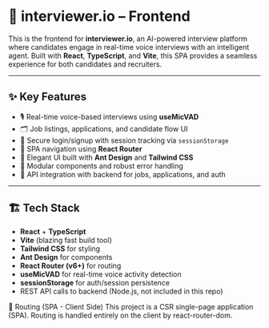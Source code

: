 # 🧠 interviewer.io – Frontend

This is the frontend for **interviewer.io**, an AI-powered interview platform where candidates engage in real-time voice interviews with an intelligent agent. Built with **React**, **TypeScript**, and **Vite**, this SPA provides a seamless experience for both candidates and recruiters.

---

## ✨ Key Features

- 🎙️ Real-time voice-based interviews using **useMicVAD**
- 🗂️ Job listings, applications, and candidate flow UI
- 🔐 Secure login/signup with session tracking via `sessionStorage`
- 🔄 SPA navigation using **React Router**
- 💠 Elegant UI built with **Ant Design** and **Tailwind CSS**
- 🧱 Modular components and robust error handling
- 🔌 API integration with backend for jobs, applications, and auth

---

## 🏗️ Tech Stack

- **React** + **TypeScript**
- **Vite** (blazing fast build tool)
- **Tailwind CSS** for styling
- **Ant Design** for components
- **React Router (v6+)** for routing
- **useMicVAD** for real-time voice activity detection
- **sessionStorage** for auth/session persistence
- REST API calls to backend (Node.js, not included in this repo)

🔀 Routing (SPA - Client Side)
This project is a CSR single-page application (SPA). Routing is handled entirely on the client by react-router-dom.